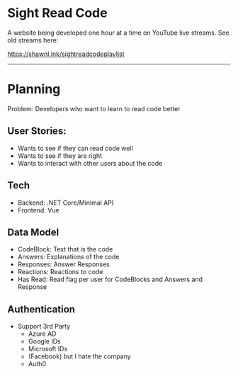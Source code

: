 # Sight Read Code

A website being developed one hour at a time on YouTube live streams. See old streams here:

https://shawnl.ink/sightreadcodeplaylist

<hr/>

# Planning

Problem: Developers who want to learn to read code better

## User Stories:
- Wants to see if they can read code well
- Wants to see if they are right
- Wants to interact with other users about the code

## Tech
- Backend: .NET Core/Minimal API
- Frontend: Vue

## Data Model
- CodeBlock: Text that is the code
- Answers: Explanations of the code
- Responses: Answer Responses
- Reactions: Reactions to code
- Has Read: Read flag per user for CodeBlocks and Answers and Response

## Authentication
- Support 3rd Party
  - Azure AD
  - Google IDs
  - Microsoft IDs
  - (Facebook) but I hate the company
  - Auth0



